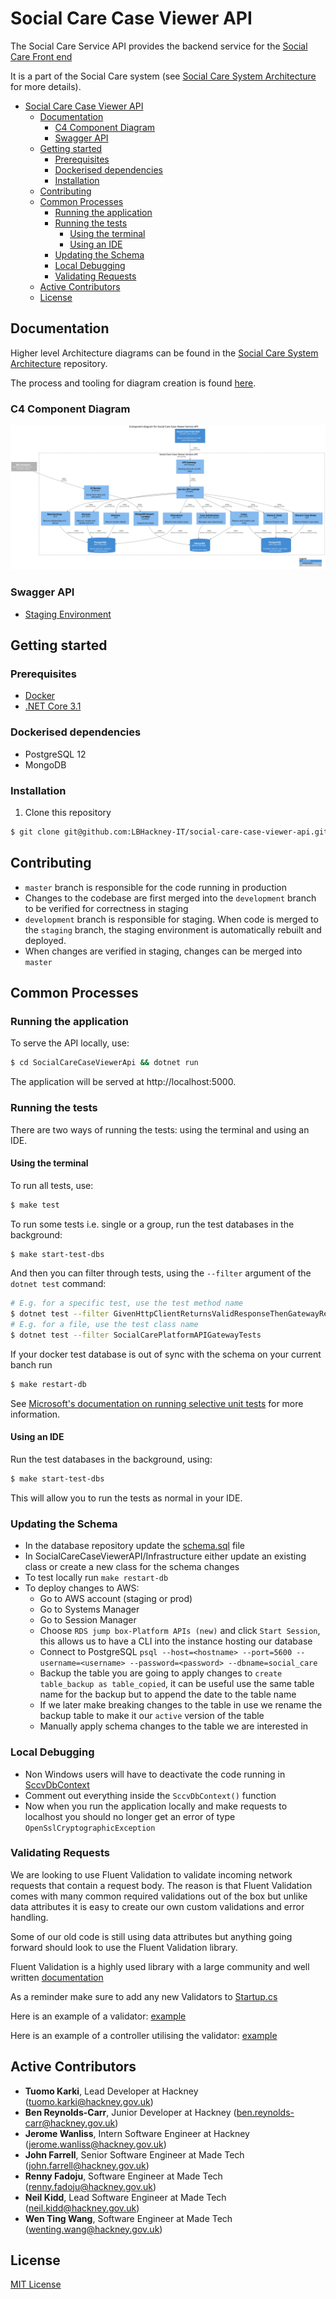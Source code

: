 # Social Care Case Viewer API

The Social Care Service API provides the backend service for the [Social Care Front end](https://github.com/LBHackney-IT/lbh-social-care)

It is a part of the Social Care system (see [Social Care System Architecture](https://github.com/LBHackney-IT/social-care-architecture/tree/main) for more details).

- [Social Care Case Viewer API](#social-care-case-viewer-api)
  - [Documentation](#documentation)
    - [C4 Component Diagram](#c4-component-diagram)
    - [Swagger API](#swagger-api)
  - [Getting started](#getting-started)
    - [Prerequisites](#prerequisites)
    - [Dockerised dependencies](#dockerised-dependencies)
    - [Installation](#installation)
  - [Contributing](#contributing)
  - [Common Processes](#common-processes)
    - [Running the application](#running-the-application)
    - [Running the tests](#running-the-tests)
      - [Using the terminal](#using-the-terminal)
      - [Using an IDE](#using-an-ide)
    - [Updating the Schema](#updating-the-schema)
    - [Local Debugging](#local-debugging)
    - [Validating Requests](#validating-requests)
  - [Active Contributors](#active-contributors)
  - [License](#license)

## Documentation

Higher level Architecture diagrams can be found in the  [Social Care System Architecture](https://github.com/LBHackney-IT/social-care-architecture/) repository.

The process and tooling for diagram creation is found [here](https://github.com/LBHackney-IT/social-care-architecture/process.md).

### C4 Component Diagram

![C4 Component Diagram](docs/component-diagram.svg)

### Swagger API

- [Staging Environment](https://dr03nduqxh.execute-api.eu-west-2.amazonaws.com/staging/swagger/index.html)

## Getting started

### Prerequisites

- [Docker](https://www.docker.com/products/docker-desktop)
- [.NET Core 3.1](https://dotnet.microsoft.com/download)

### Dockerised dependencies

- PostgreSQL 12
- MongoDB

### Installation

1. Clone this repository

```sh
$ git clone git@github.com:LBHackney-IT/social-care-case-viewer-api.git
```

## Contributing

- `master` branch is responsible for the code running in production
- Changes to the codebase are first merged into the `development` branch to be verified for correctness in staging
- `development` branch is responsible for staging. When code is merged to the `staging` branch, the staging environment is automatically rebuilt and deployed.
- When changes are verified in staging, changes can be merged into `master`

## Common Processes

### Running the application

To serve the API locally, use:

```sh
$ cd SocialCareCaseViewerApi && dotnet run
```

The application will be served at http://localhost:5000.

### Running the tests

There are two ways of running the tests: using the terminal and using an IDE.

#### Using the terminal

To run all tests, use:

```sh
$ make test
```

To run some tests i.e. single or a group, run the test databases in the background:

```sh
$ make start-test-dbs
```

And then you can filter through tests, using the `--filter` argument of the
`dotnet test` command:

```sh
# E.g. for a specific test, use the test method name
$ dotnet test --filter GivenHttpClientReturnsValidResponseThenGatewayReturnsListCaseNotesResponse
# E.g. for a file, use the test class name
$ dotnet test --filter SocialCarePlatformAPIGatewayTests
```

If your docker test database is out of sync with the schema on your current banch run

```sh
$ make restart-db
```

See [Microsoft's documentation on running selective unit tests](https://docs.microsoft.com/en-us/dotnet/core/testing/selective-unit-tests?pivots=mstest) for more information.

#### Using an IDE

Run the test databases in the background, using:

```sh
$ make start-test-dbs
```

This will allow you to run the tests as normal in your IDE.

### Updating the Schema

- In the database repository update the [schema.sql](https://github.com/LBHackney-IT/social-care-case-viewer-api/blob/master/database/schema.sql) file
- In SocialCareCaseViewerAPI/Infrastructure either update an existing class or create a new class for the schema changes
- To test locally run `make restart-db`
- To deploy changes to AWS:
    - Go to AWS account (staging or prod)
    - Go to Systems Manager
    - Go to Session Manager
    - Choose `RDS jump box-Platform APIs (new)` and click `Start Session`, this allows us to have a CLI into the instance hosting our database
    - Connect to PostgreSQL `psql --host=<hostname> --port=5600 --username=<username> --password=<password> --dbname=social_care`
    - Backup the table you are going to apply changes to `create table_backup as table_copied`, it can be useful use the same table name for the backup but to append the date to the table name
    - If we later make breaking changes to the table in use we rename the backup table to make it our `active` version of the table
    - Manually apply schema changes to the table we are interested in

### Local Debugging

- Non Windows users will have to deactivate the code running in [SccvDbContext](https://github.com/LBHackney-IT/social-care-case-viewer-api/blob/master/SocialCareCaseViewerApi/V1/Infrastructure/SccvDbContext.cs)
- Comment out everything inside the `SccvDbContext()` function
- Now when you run the application locally and make requests to localhost you should no longer get an error of type `OpenSslCryptographicException`

### Validating Requests

We are looking to use Fluent Validation to validate incoming network requests that contain a request body. The reason is that Fluent Validation comes with many common required validations out of the box but unlike data attributes it is easy to create our own custom validations and error handling.

Some of our old code is still using data attributes but anything going forward should look to use the Fluent Validation library.

Fluent Validation is a highly used library with a large community and well written [documentation](https://docs.fluentvalidation.net/en/latest/)

As a reminder make sure to add any new Validators to [Startup.cs](https://github.com/LBHackney-IT/social-care-case-viewer-api/blob/master/SocialCareCaseViewerApi/Startup.cs#L121)

Here is an example of a validator: [example](https://github.com/LBHackney-IT/social-care-case-viewer-api/blob/master/SocialCareCaseViewerApi/V1/Boundary/Requests/CreateWorkerRequest.cs)

Here is an example of a controller utilising the validator: [example](https://github.com/LBHackney-IT/social-care-case-viewer-api/blob/master/SocialCareCaseViewerApi/V1/Controllers/WorkerController.cs#L54)


## Active Contributors

- **Tuomo Karki**, Lead Developer at Hackney (tuomo.karki@hackney.gov.uk)
- **Ben Reynolds-Carr**, Junior Developer at Hackney (ben.reynolds-carr@hackney.gov.uk)
- **Jerome Wanliss**, Intern Software Engineer at Hackney (jerome.wanliss@hackney.gov.uk)
- **John Farrell**, Senior Software Engineer at Made Tech (john.farrell@hackney.gov.uk)
- **Renny Fadoju**, Software Engineer at Made Tech (renny.fadoju@hackney.gov.uk)
- **Neil Kidd**, Lead Software Engineer at Made Tech (neil.kidd@hackney.gov.uk)
- **Wen Ting Wang**, Software Engineer at Made Tech (wenting.wang@hackney.gov.uk)

## License

[MIT License](LICENSE)
